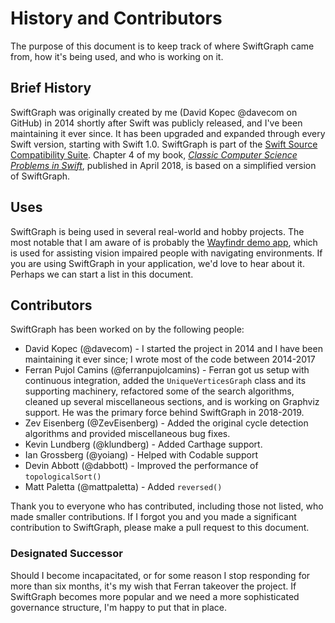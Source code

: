 # History and Contributors

The purpose of this document is to keep track of where SwiftGraph came from, how it's being used, and who is working on it.

## Brief History

SwiftGraph was originally created by me (David Kopec @davecom on GitHub) in 2014 shortly after Swift was publicly released, and I've been maintaining it ever since. It has been upgraded and expanded through every Swift version, starting with Swift 1.0. SwiftGraph is part of the [Swift Source Compatibility Suite](https://swift.org/source-compatibility/#current-list-of-projects). Chapter 4 of my book, [*Classic Computer Science Problems in Swift*](https://github.com/davecom/ClassicComputerScienceProblemsInSwift), published in April 2018, is based on a simplified version of SwiftGraph.

## Uses

SwiftGraph is being used in several real-world and hobby projects. The most notable that I am aware of is probably the [Wayfindr demo app](https://github.com/wayfindrltd/wayfindr-demo-ios), which is used for assisting vision impaired people with navigating environments. If you are using SwiftGraph in your application, we'd love to hear about it. Perhaps we can start a list in this document.

## Contributors

SwiftGraph has been worked on by the following people:
- David Kopec (@davecom) - I started the project in 2014 and I have been maintaining it ever since; I wrote most of the code between 2014-2017
- Ferran Pujol Camins (@ferranpujolcamins) - Ferran got us setup with continuous integration, added the `UniqueVerticesGraph` class and its supporting machinery, refactored some of the search algorithms, cleaned up several miscellaneous sections, and is working on Graphviz support. He was the primary force behind SwiftGraph in 2018-2019.
- Zev Eisenberg (@ZevEisenberg) - Added the original cycle detection algorithms and provided miscellaneous bug fixes.
- Kevin Lundberg (@klundberg) - Added Carthage support.
- Ian Grossberg (@yoiang) - Helped with Codable support
- Devin Abbott (@dabbott) - Improved the performance of `topologicalSort()`
- Matt Paletta (@mattpaletta) - Added `reversed()`

Thank you to everyone who has contributed, including those not listed, who made smaller contributions. If I forgot you and you made a significant contribution to SwiftGraph, please make a pull request to this document.

### Designated Successor

Should I become incapacitated, or for some reason I stop responding for more than six months, it's my wish that Ferran takeover the project. If SwiftGraph becomes more popular and we need a more sophisticated governance structure, I'm happy to put that in place.
